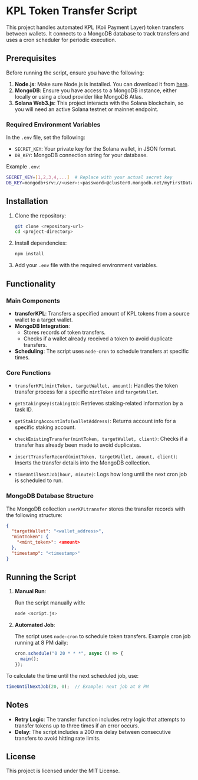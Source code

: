 # KPL Token Transfer Script

This project handles automated KPL (Koii Payment Layer) token transfers between wallets. It connects to a MongoDB database to track transfers and uses a cron scheduler for periodic execution.

## Prerequisites

Before running the script, ensure you have the following:

1. **Node.js**: Make sure Node.js is installed. You can download it from [here](https://nodejs.org/).
2. **MongoDB**: Ensure you have access to a MongoDB instance, either locally or using a cloud provider like MongoDB Atlas.
3. **Solana Web3.js**: This project interacts with the Solana blockchain, so you will need an active Solana testnet or mainnet endpoint.

### Required Environment Variables

In the `.env` file, set the following:

- `SECRET_KEY`: Your private key for the Solana wallet, in JSON format.
- `DB_KEY`: MongoDB connection string for your database.

Example `.env`:

```bash
SECRET_KEY=[1,2,3,4,...]  # Replace with your actual secret key
DB_KEY=mongodb+srv://<user>:<password>@cluster0.mongodb.net/myFirstDatabase?retryWrites=true&w=majority
```

## Installation

1. Clone the repository:

   ```bash
   git clone <repository-url>
   cd <project-directory>
   ```

2. Install dependencies:

   ```bash
   npm install
   ```

3. Add your `.env` file with the required environment variables.

## Functionality

### Main Components

- **transferKPL**: Transfers a specified amount of KPL tokens from a source wallet to a target wallet.
- **MongoDB Integration**:
  - Stores records of token transfers.
  - Checks if a wallet already received a token to avoid duplicate transfers.
- **Scheduling**: The script uses `node-cron` to schedule transfers at specific times.
  
### Core Functions

- `transferKPL(mintToken, targetWallet, amount)`: Handles the token transfer process for a specific `mintToken` and `targetWallet`.
  
- `getStakingKey(stakingID)`: Retrieves staking-related information by a task ID.

- `getStakingAccountInfo(walletAddress)`: Returns account info for a specific staking account.

- `checkExistingTransfer(mintToken, targetWallet, client)`: Checks if a transfer has already been made to avoid duplicates.

- `insertTransferRecord(mintToken, targetWallet, amount, client)`: Inserts the transfer details into the MongoDB collection.

- `timeUntilNextJob(hour, minute)`: Logs how long until the next cron job is scheduled to run.

### MongoDB Database Structure

The MongoDB collection `userKPLtransfer` stores the transfer records with the following structure:

```json
{
  "targetWallet": "<wallet_address>",
  "mintToken": {
    "<mint_token>": <amount>
  },
  "timestamp": "<timestamp>"
}
```

## Running the Script

1. **Manual Run**:
   
   Run the script manually with:

   ```bash
   node <script.js>
   ```

2. **Automated Job**:

   The script uses `node-cron` to schedule token transfers. Example cron job running at 8 PM daily:

   ```js
   cron.schedule("0 20 * * *", async () => {
     main();
   });
   ```

To calculate the time until the next scheduled job, use:

```js
timeUntilNextJob(20, 0);  // Example: next job at 8 PM
```

## Notes

- **Retry Logic**: The transfer function includes retry logic that attempts to transfer tokens up to three times if an error occurs.
- **Delay**: The script includes a 200 ms delay between consecutive transfers to avoid hitting rate limits.

## License

This project is licensed under the MIT License.
